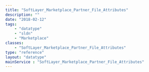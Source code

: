 ```yaml
---
title: "SoftLayer_Marketplace_Partner_File_Attributes"
description: ""
date: "2018-02-12"
tags:
    - "datatype"
    - "sldn"
    - "Marketplace"
classes:
    - "SoftLayer_Marketplace_Partner_File_Attributes"
type: "reference"
layout: "datatype"
mainService : "SoftLayer_Marketplace_Partner_File_Attributes"
---
```

